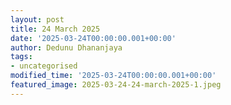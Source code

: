 ```yaml
---
layout: post
title: 24 March 2025
date: '2025-03-24T00:00:00.001+00:00'
author: Dedunu Dhananjaya
tags:
- uncategorised
modified_time: '2025-03-24T00:00:00.001+00:00'
featured_image: 2025-03-24-24-march-2025-1.jpeg
---
```

